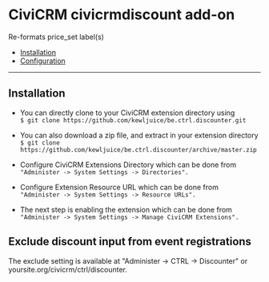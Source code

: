# CiviCRM civicrmdiscount add-on

Re-formats price_set label(s) 

- [Installation](#installation)
- [Configuration](#configuration)

***

## Installation

- You can directly clone to your CiviCRM extension directory using<br>
```$ git clone https://github.com/kewljuice/be.ctrl.discounter.git```

- You can also download a zip file, and extract in your extension directory<br>
```$ git clone https://github.com/kewljuice/be.ctrl.discounter/archive/master.zip```

- Configure CiviCRM Extensions Directory which can be done from<br>
```"Administer -> System Settings -> Directories".```

- Configure Extension Resource URL which can be done from<br>
```"Administer -> System Settings -> Resource URLs".```

- The next step is enabling the extension which can be done from<br> 
```"Administer -> System Settings -> Manage CiviCRM Extensions".```

## Exclude discount input from event registrations

The exclude setting is available at "Administer -> CTRL -> Discounter" or yoursite.org/civicrm/ctrl/discounter.
